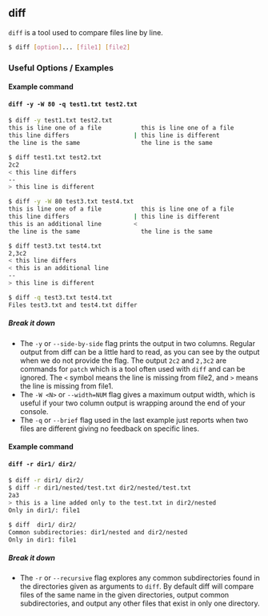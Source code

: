 ---
---

diff
-------

`diff` is a tool used to compare files line by line.

~~~ bash
$ diff [option]... [file1] [file2] 
~~~

<!--more-->

### Useful Options / Examples

#### Example command

#### `diff -y -W 80 -q test1.txt test2.txt`
~~~ bash
$ diff -y test1.txt test2.txt
this is line one of a file           this is line one of a file
this line differs                  | this line is different
the line is the same                 the line is the same
~~~
~~~ bash
$ diff test1.txt test2.txt
2c2
< this line differs
--
> this line is different
~~~
~~~ bash
$ diff -y -W 80 test3.txt test4.txt
this is line one of a file           this is line one of a file
this line differs                  | this line is different
this is an additional line         <
the line is the same                 the line is the same
~~~
~~~ bash 
$ diff test3.txt test4.txt
2,3c2
< this line differs
< this is an additional line
--
> this line is different
~~~
~~~ bash
$ diff -q test3.txt test4.txt
Files test3.txt and test4.txt differ
~~~

##### Break it down

* The `-y` or `--side-by-side` flag prints the output in two columns. Regular output from diff can be a little hard to read, as you can see by the output when we do not provide the flag. The output `2c2` and `2,3c2` are commands for `patch` which is a tool often used with `diff` and can be ignored. The `<` symbol means the line is missing from file2, and `>` means the line is missing from file1.
* The `-W <N>` or `--width=NUM` flag gives a maximum output width, which is useful if your two column output is wrapping around the end of your console.
* The `-q` or `--brief` flag used in the last example just reports when two files are different giving no feedback on specific lines.

#### Example command

#### `diff -r dir1/ dir2/`
~~~ bash
$ diff -r dir1/ dir2/
$ diff -r dir1/nested/test.txt dir2/nested/test.txt
2a3
> this is a line added only to the test.txt in dir2/nested
Only in dir1/: file1
~~~
~~~ bash
$ diff  dir1/ dir2/
Common subdirectories: dir1/nested and dir2/nested
Only in dir1: file1
~~~

##### Break it down

* The `-r` or `--recursive` flag explores any common subdirectories found in the directories given as arguments to `diff`. By default diff will compare files of the same name in the given directories, output common subdirectories, and output any other files that exist in only one directory.
